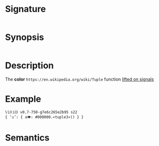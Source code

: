 # Signature
```vikid-signature
```

# Synopsis
```vikid-synopsis
```

# Description
The __color__ `https://en.wikipedia.org/wiki/Tuple` function [lifted on signals](/refman/concepts/pure_functions)

# Example
```vikid-script
𝕍i𝕂i𝔻 v0.7-750-g7e6c265e2b95 s22
{ ‘⌂’: { a👁: #000000.«tuple3»() } }
```



# Semantics